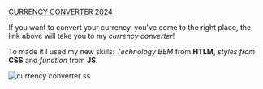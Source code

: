 [CURRENCY CONVERTER 2024](https://shimmy022.github.io/KALKULATOR-WALUT-CURRENCY-CONVERTER-2024/)

If you want to convert your currency, you've come to the right place, the link above will take you to my *currency converter*! 

To made it I used my new skills: 
*Technology BEM* from **HTLM**, *styles from* **CSS** and *function* from **JS**. 

![currency converter ss](https://i.ibb.co/CMzt6ZG/Zrzut-ekranu-2024-02-12-200450.png)
